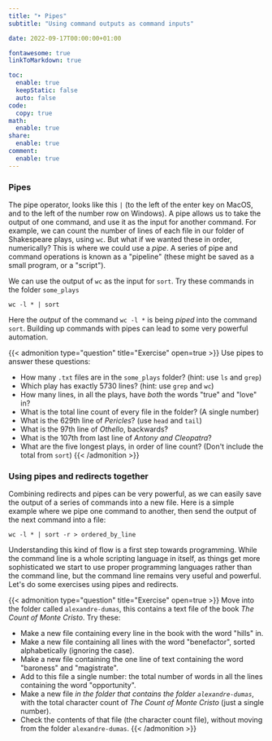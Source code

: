 ```yaml
---
title: "‣ Pipes"
subtitle: "Using command outputs as command inputs"

date: 2022-09-17T00:00:00+01:00

fontawesome: true
linkToMarkdown: true

toc:
  enable: true
  keepStatic: false
  auto: false
code:
  copy: true
math:
  enable: true
share:
  enable: true
comment:
  enable: true
---
```


### Pipes

The pipe operator, looks like this `|` (to the left of the enter key on MacOS, and to the left of the number row on Windows). A pipe allows us to take the output of one command, and use it as the input for another command. For example, we can count the number of lines of each file in our folder of Shakespeare plays, using `wc`. But what if we wanted these in order, numerically? This is where we could use a *pipe*. A series of pipe and command operations is known as a "pipeline" (these might be saved as a small program, or a "script").

We can use the output of `wc` as the input for `sort`. Try these commands in the folder `some_plays`

```
wc -l * | sort
```

Here the *output* of the command `wc -l *` is being *piped* into the command `sort`. Building up commands with pipes can lead to some very powerful automation.

{{< admonition type="question" title="Exercise" open=true >}}
Use pipes to answer these questions:
- How many `.txt` files are in the `some_plays` folder? (hint: use `ls` and `grep`)
- Which play has exactly 5730 lines? (hint: use `grep` and `wc`)
- How many lines, in all the plays, have *both* the words "true" and "love" in?
- What is the total line count of every file in the folder? (A single number)
- What is the 629th line of *Pericles*? (use `head` and `tail`)
- What is the 97th line of *Othello*, backwards?
- What is the 107th from last line of *Antony and Cleopatra*?
- What are the five longest plays, in order of line count? (Don't include the total from `sort`)
{{< /admonition >}}

### Using pipes and redirects together

Combining redirects and pipes can be very powerful, as we can easily save the output of a series of commands into a new file. Here is a simple example where we pipe one command to another, then send the output of the next command into a file:

```
wc -l * | sort -r > ordered_by_line
```

Understanding this kind of flow is a first step towards programming. While the command line is a whole scripting language in itself, as things get more sophisticated we start to use proper programming languages rather than the command line, but the command line remains very useful and powerful. Let's do some exercises using pipes and redirects.

{{< admonition type="question" title="Exercise" open=true >}}
Move into the folder called `alexandre-dumas`, this contains a text file of the book *The Count of Monte Cristo*. Try these:
- Make a new file containing every line in the book with the word "hills" in.
- Make a new file containing all lines with the word "benefactor", sorted alphabetically (ignoring the case). 
- Make a new file containing the one line of text containing the word "baroness" and "magistrate".
- Add to this file a single number: the total number of words in all the lines containing the word "opportunity".
- Make a new file *in the folder that contains the folder `alexandre-dumas`*, with the total character count of *The Count of Monte Cristo* (just a single number).
- Check the contents of that file (the character count file), without moving from the folder `alexandre-dumas`.
{{< /admonition >}}
